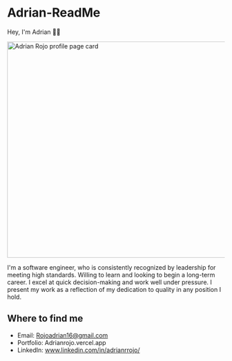 # Adrian-ReadMe

Hey, I'm Adrian 🙋‍♂️


<img width='1200' height='500' alt="Adrian Rojo profile page card" src="![My project-1](https://user-images.githubusercontent.com/108231637/205417512-6729e042-8b92-4104-a277-d7bbee1c8abe.png)
">

I'm a software engineer, who is consistently recognized by leadership for meeting high standards. Willing to learn and looking to begin a long-term career. I excel at quick decision-making and work well under pressure. I present my work as a reflection of my dedication to quality in any position I hold.

## Where to find me

- Email: 
  Rojoadrian16@gmail.com
- Portfolio:
  Adrianrojo.vercel.app
- LinkedIn:
  www.linkedin.com/in/adrianrrojo/
